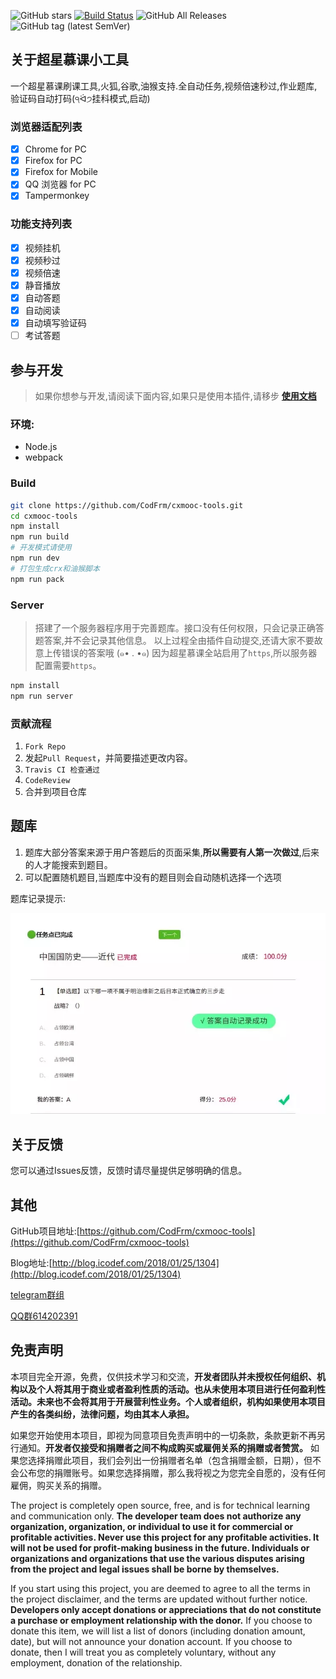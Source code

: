 ![GitHub stars](https://img.shields.io/github/stars/codfrm/cxmooc-tools.svg)
[![Build Status](https://www.travis-ci.org/CodFrm/cxmooc-tools.svg?branch=master)](https://www.travis-ci.org/CodFrm/cxmooc-tools)
![GitHub All Releases](https://img.shields.io/github/downloads/codfrm/cxmooc-tools/total.svg)
![GitHub tag (latest SemVer)](https://img.shields.io/github/tag/codfrm/cxmooc-tools.svg?label=version)

## 关于超星慕课小工具
一个超星慕课刷课工具,火狐,谷歌,油猴支持.全自动任务,视频倍速秒过,作业题库,验证码自动打码(੧ᐛ੭挂科模式,启动)

### 浏览器适配列表
 * [x] Chrome for PC
 * [x] Firefox for PC
 * [x] Firefox for Mobile
 * [x] QQ 浏览器 for PC
 * [x] Tampermonkey

### 功能支持列表
* [x] 视频挂机
* [x] 视频秒过
* [x] 视频倍速
* [x] 静音播放
* [x] 自动答题
* [x] 自动阅读
* [x] 自动填写验证码
* [ ] 考试答题

## 参与开发
> 如果你想参与开发,请阅读下面内容,如果只是使用本插件,请移步 **[使用文档](https://cx-doc.xloli.top/)**

### 环境:
* Node.js
* webpack

### Build
```bash
git clone https://github.com/CodFrm/cxmooc-tools.git
cd cxmooc-tools
npm install
npm run build
# 开发模式请使用
npm run dev
# 打包生成crx和油猴脚本
npm run pack
```

### Server
> 搭建了一个服务器程序用于完善题库。接口没有任何权限，只会记录正确答题答案,并不会记录其他信息。
> 以上过程全由插件自动提交,还请大家不要故意上传错误的答案哦 (๑• . •๑)
> 因为超星慕课全站启用了`https`,所以服务器配置需要`https`。

```bash
npm install
npm run server
```

### 贡献流程
1. `Fork Repo`
2. 发起`Pull Request`，并简要描述更改内容。
3. `Travis CI 检查通过`
4. `CodeReview`
5. 合并到项目仓库

## 题库
1. 题库大部分答案来源于用户答题后的页面采集,**所以需要有人第一次做过**,后来的人才能搜索到题目。
2. 可以配置随机题目,当题库中没有的题目则会自动随机选择一个选项

题库记录提示:

![](/dist/images/3.webp)


## 关于反馈
您可以通过Issues反馈，反馈时请尽量提供足够明确的信息。

## 其他
GitHub项目地址:[https://github.com/CodFrm/cxmooc-tools](https://github.com/CodFrm/cxmooc-tools)

Blog地址:[http://blog.icodef.com/2018/01/25/1304](http://blog.icodef.com/2018/01/25/1304)

[telegram群组](https://t.me/joinchat/MHU8Gg2fP3Q51HLY2wqmQA)

[QQ群614202391](https://shang.qq.com/wpa/qunwpa?idkey=9bddd2564d84bd999940de422d1c0c70f87ecaf02fe9d7c60389fc2b376179eb)

## 免责声明
本项目完全开源，免费，仅供技术学习和交流，**开发者团队并未授权任何组织、机构以及个人将其用于商业或者盈利性质的活动。也从未使用本项目进行任何盈利性活动。未来也不会将其用于开展营利性业务。个人或者组织，机构如果使用本项目产生的各类纠纷，法律问题，均由其本人承担。**

如果您开始使用本项目，即视为同意项目免责声明中的一切条款，条款更新不再另行通知。**开发者仅接受和捐赠者之间不构成购买或雇佣关系的捐赠或者赞赏。** 如果您选择捐赠此项目，我们会列出一份捐赠者名单（包含捐赠金额，日期），但不会公布您的捐赠账号。如果您选择捐赠，那么我将视之为您完全自愿的，没有任何雇佣，购买关系的捐赠。

The project is completely open source, free, and is for technical learning and communication only. **The developer team does not authorize any organization, organization, or individual to use it for commercial or profitable activities. Never use this project for any profitable activities. It will not be used for profit-making business in the future. Individuals or organizations and organizations that use the various disputes arising from the project and legal issues shall be borne by themselves.**

If you start using this project, you are deemed to agree to all the terms in the project disclaimer, and the terms are updated without further notice. **Developers only accept donations or appreciations that do not constitute a purchase or employment relationship with the donor.** If you choose to donate this item, we will list a list of donors (including donation amount, date), but will not announce your donation account. If you choose to donate, then I will treat you as completely voluntary, without any employment, donation of the relationship.